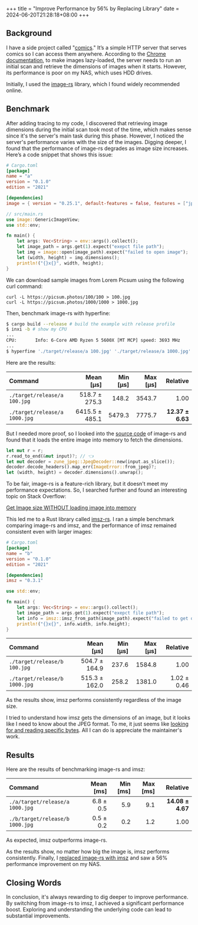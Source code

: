 +++
title = "Improve Performance by 56% by Replacing Library"
date = 2024-06-20T21:28:18+08:00
+++

## Background

I have a side project called "[comics](https://github.com/henry40408/comics)." It’s a simple HTTP server that serves comics so I can access them anywhere. According to the [Chrome documentation](https://web.dev/articles/browser-level-image-lazy-loading), to make images lazy-loaded, the server needs to run an initial scan and retrieve the dimensions of images when it starts. However, its performance is poor on my NAS, which uses HDD drives.

Initially, I used the [image-rs](https://github.com/image-rs/image) library, which I found widely recommended online.

## Benchmark

After adding tracing to my code, I discovered that retrieving image dimensions during the initial scan took most of the time, which makes sense since it's the server's main task during this phase. However, I noticed the server's performance varies with the size of the images. Digging deeper, I found that the performance of image-rs degrades as image size increases. Here’s a code snippet that shows this issue:

```toml
# Cargo.toml
[package]
name = "a"
version = "0.1.0"
edition = "2021"

[dependencies]
image = { version = "0.25.1", default-features = false, features = ["jpeg"] }
```

```rust
// src/main.rs
use image::GenericImageView;
use std::env;

fn main() {
    let args: Vec<String> = env::args().collect();
    let image_path = args.get(1).expect("exepct file path");
    let img = image::open(image_path).expect("failed to open image");
    let (width, height) = img.dimensions();
    println!("{}x{}", width, height);
}
```

We can download sample images from Lorem Picsum using the following curl command:

```
curl -L https://picsum.photos/100/100 > 100.jpg
curl -L https://picsum.photos/1000/1000 > 1000.jpg
```

Then, benchmark image-rs with hyperfine:

```sh
$ cargo build --release # build the example with release profile
$ inxi -b # show my CPU
...
CPU:       Info: 6-Core AMD Ryzen 5 5600X [MT MCP] speed: 3693 MHz
...
$ hyperfine './target/release/a 100.jpg' './target/release/a 1000.jpg'
```

Here are the results:

| Command                       |      Mean [µs] | Min [µs] | Max [µs] |         Relative |
| :---------------------------- | -------------: | -------: | -------: | ---------------: |
| `./target/release/a 100.jpg`  |  518.7 ± 275.3 |    148.2 |   3543.7 |             1.00 |
| `./target/release/a 1000.jpg` | 6415.5 ± 485.1 |   5479.3 |   7775.7 | **12.37 ± 6.63** |

But I needed more proof, so I looked into the [source code](https://github.com/image-rs/image/blob/6edf8ae492c4bb1dacb41da88681ea74dab1bab3/src/codecs/jpeg/decoder.rs#L29-L35) of image-rs and found that it loads the entire image into memory to fetch the dimensions.

```rust
let mut r = r;
r.read_to_end(&mut input)?; // 👈
let mut decoder = zune_jpeg::JpegDecoder::new(input.as_slice());
decoder.decode_headers().map_err(ImageError::from_jpeg)?;
let (width, height) = decoder.dimensions().unwrap();
```

To be fair, image-rs is a feature-rich library, but it doesn't meet my performance expectations. So, I searched further and found an interesting topic on Stack Overflow:

[Get Image size WITHOUT loading image into memory](https://stackoverflow.com/a/19035508)

This led me to a Rust library called [imsz-rs](https://github.com/panzi/imsz). I ran a simple benchmark comparing image-rs and imsz, and the performance of imsz remained consistent even with larger images:

```toml
# Cargo.toml
[package]
name = "b"
version = "0.1.0"
edition = "2021"

[dependencies]
imsz = "0.3.1"
```

```rust
use std::env;

fn main() {
    let args: Vec<String> = env::args().collect();
    let image_path = args.get(1).expect("exepct file path");
    let info = imsz::imsz_from_path(image_path).expect("failed to get dimensions");
    println!("{}x{}", info.width, info.height);
}

```

| Command                       |     Mean [µs] | Min [µs] | Max [µs] |    Relative |
| :---------------------------- | ------------: | -------: | -------: | ----------: |
| `./target/release/b 100.jpg`  | 504.7 ± 164.9 |    237.6 |   1584.8 |        1.00 |
| `./target/release/b 1000.jpg` | 515.3 ± 162.0 |    258.2 |   1381.0 | 1.02 ± 0.46 |

As the results show, imsz performs consistently regardless of the image size.

I tried to understand how imsz gets the dimensions of an image, but it looks like I need to know about the JPEG format. To me, it just seems like [looking for and reading specific bytes](https://github.com/panzi/imsz/blob/91b294c1388e37d1d55cfdda4a9d503578aef10e/src/lib.rs#L801-L831). All I can do is appreciate the maintainer's work.

## Results

Here are the results of benchmarking image-rs and imsz:

| Command                         | Mean [ms] | Min [ms] | Max [ms] |         Relative |
| :------------------------------ | --------: | -------: | -------: | ---------------: |
| `./a/target/release/a 1000.jpg` | 6.8 ± 0.5 |      5.9 |      9.1 | **14.08 ± 4.67** |
| `./b/target/release/b 1000.jpg` | 0.5 ± 0.2 |      0.2 |      1.2 |             1.00 |

As expected, imsz outperforms image-rs.

As the results show, no matter how big the image is, imsz performs consistently. Finally, I [replaced image-rs with imsz](https://github.com/henry40408/comics/pull/65) and saw a 56% performance improvement on my NAS.

## Closing Words

In conclusion, it's always rewarding to dig deeper to improve performance. By switching from image-rs to imsz, I achieved a significant performance boost. Exploring and understanding the underlying code can lead to substantial improvements.
